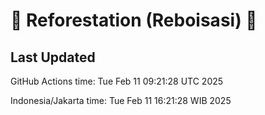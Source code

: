 
# 🌳 Reforestation (Reboisasi) 🌲

## Last Updated

GitHub Actions time: Tue Feb 11 09:21:28 UTC 2025

Indonesia/Jakarta time: Tue Feb 11 16:21:28 WIB 2025
